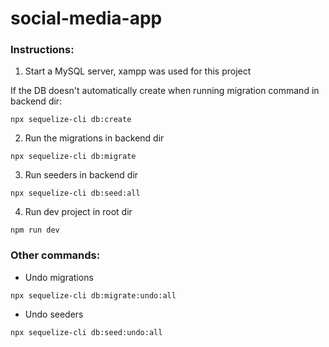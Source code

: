 # social-media-app
 
### Instructions:

1. Start a MySQL server, xampp was used for this project

If the DB doesn't automatically create when running migration command in backend dir:
```
npx sequelize-cli db:create
```

2. Run the migrations in backend dir
```
npx sequelize-cli db:migrate
```

3. Run seeders in backend dir
```
npx sequelize-cli db:seed:all
```

4. Run dev project in root dir
```
npm run dev
```

### Other commands:

- Undo migrations
```
npx sequelize-cli db:migrate:undo:all
```

- Undo seeders
```
npx sequelize-cli db:seed:undo:all
```